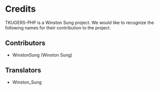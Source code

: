 # Credits

TKUGERS-PHP is a Winston Sung project. We would like to recognize the
following names for their contribution to the project.

## Contributors
<!-- BEGIN CONTRIBUTOR LIST -->
* WinstonSung (Winston Sung)
<!-- END CONTRIBUTOR LIST -->

## Translators
<!-- BEGIN TRANSLATOR LIST -->
* Winston_Sung
<!-- END TRANSLATOR LIST -->
